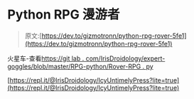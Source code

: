 # Python RPG 漫游者

> 原文:[https://dev.to/gizmotronn/python-rpg-rover-5fe1](https://dev.to/gizmotronn/python-rpg-rover-5fe1)

火星车-查看[https://git lab . com/IrisDroidology/expert-goggles/blob/master/RPG-python/Rover-RPG . py](https://gitlab.com/IrisDroidology/expert-goggles/blob/master/rpg-python/rover-rpg.py)

[https://repl.it/@IrisDroidology/IcyUntimelyPress?lite=true](https://repl.it/@IrisDroidology/IcyUntimelyPress?lite=true)